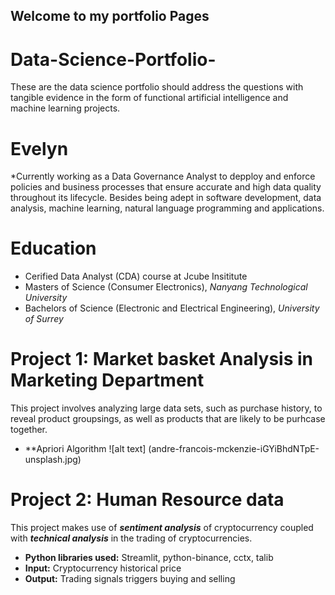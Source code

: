 ## Welcome to my portfolio Pages

# Data-Science-Portfolio-
These are the data science portfolio should address the questions with tangible evidence in the form of functional artificial intelligence and machine learning projects.
# Evelyn
*Currently working as a Data Governance Analyst to depploy and enforce policies and business processes that ensure accurate and high data quality throughout its lifecycle. Besides being adept in software development, data analysis, machine learning, natural language programming and applications.

  

# Education
* Cerified Data Analyst (CDA) course at Jcube Insititute 
* Masters of Science (Consumer Electronics), *Nanyang Technological University*
* Bachelors of Science (Electronic and Electrical Engineering), *University of Surrey*

# Project 1: Market basket Analysis in Marketing Department

This project involves analyzing large data sets, such as purchase history, to reveal product groupsings, as well as products that are likely to be purhcase together. 
* **Apriori Algorithm 
![alt text] (andre-francois-mckenzie-iGYiBhdNTpE-unsplash.jpg)

# Project 2: Human Resource data

This project makes use of ***sentiment analysis*** of cryptocurrency coupled with ***technical analysis*** in the trading of cryptocurrencies.
* **Python libraries used:** Streamlit, python-binance, cctx, talib
* **Input:** Cryptocurrency historical price
* **Output:** Trading signals triggers buying and selling


